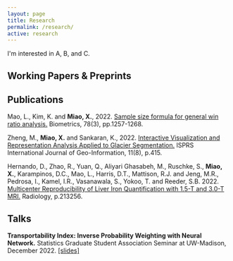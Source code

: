```yaml
---
layout: page
title: Research
permalink: /research/
active: research
---
```


I'm interested in A, B, and C.

## Working Papers & Preprints

## Publications
Mao, L., Kim, K. and **Miao, X.**, 2022. [Sample size formula for general win ratio analysis.](https://doi.org/10.1111/biom.13501) Biometrics, 78(3), pp.1257-1268.

Zheng, M., **Miao, X.** and Sankaran, K., 2022. [Interactive Visualization and Representation Analysis Applied to Glacier Segmentation.](https://doi.org/10.3390/ijgi11080415) ISPRS International Journal of Geo-Information, 11(8), p.415.

Hernando, D., Zhao, R., Yuan, Q., Aliyari Ghasabeh, M., Ruschke, S., **Miao, X.**, Karampinos, D.C., Mao, L., Harris, D.T., Mattison, R.J. and Jeng, M.R., Pedrosa, I., Kamel, I.R., Vasanawala, S., Yokoo, T. and Reeder, S.B. 2022. [Multicenter Reproducibility of Liver Iron Quantification with 1.5-T and 3.0-T MRI.](https://doi.org/10.1148/radiol.213256) Radiology, p.213256.


## Talks
**Transportability Index: Inverse Probability Weighting with Neural Network.** Statistics Graduate Student Association Seminar at UW-Madison, December 2022. [[slides]](/docs/talks/20221202_student_seminar.pdf)


